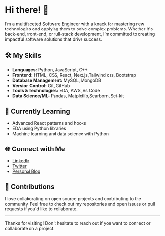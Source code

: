 # Hi there! 👋
 
I’m a multifaceted Software Engineer with a knack for mastering new technologies and applying them to solve complex problems. Whether it's back-end, front-end, or full-stack development, I’m committed to creating impactful software solutions that drive success.

## 🛠️ My Skills

- **Languages:** Python, JavaScript, C++
- **Frontend:** HTML, CSS, React, Next.js,Tailwind css, Bootstrap
- **Database Management:** MySQL, MongoDB
- **Version Control:** Git, GitHub
- **Tools & Technologies:** EDA, AWS, Vs Code
- **Data Science/ML:** Pandas, Matplotlib,Searborn, Sci-kit

## 🌱 Currently Learning
 
- Advanced React patterns and hooks
- EDA using Python libraries
- Machine learning and data science with Python


## 🌐 Connect with Me

- [LinkedIn](https://www.linkedin.com/in/himmans-bhardwaj-92616536146559452735)
- [Twitter](https://twitter.com/himmans15)
- [Personal Blog](https://himmans15.github.io/blog)



## 🤝 Contributions

I love collaborating on open source projects and contributing to the community. Feel free to check out my repositories and open issues or pull requests if you'd like to collaborate.

---

Thanks for visiting! Don't hesitate to reach out if you want to connect or collaborate on a project.
